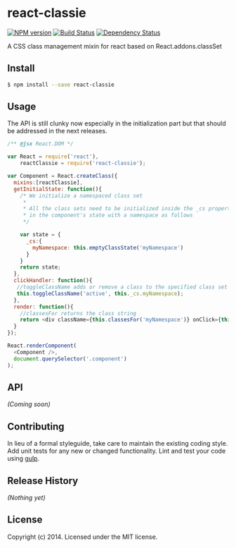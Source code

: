 # react-classie 
[![NPM version][npm-image]][npm-url] [![Build Status][travis-image]][travis-url] [![Dependency Status][daviddm-url]][daviddm-image]

A CSS class management mixin for react based on React.addons.classSet


## Install

```bash
$ npm install --save react-classie
```


## Usage

The API is still clunky now especially in the initialization part but that should be addressed in the next releases.

```javascript
/** @jsx React.DOM */

var React = require('react'),
    reactClassie = require('react-classie');

var Component = React.createClass({
  mixins:[reactClassie],
  getInitialState: function(){
    /* We initialize a namespaced class set
     *
     * All the class sets need to be initialized inside the _cs property
     * in the component's state with a namespace as follows
     */

    var state = {
      _cs:{
        myNamespace: this.emptyClassState('myNamespace')
      }
    }
    return state;
  },
  clickHandler: function(){
   //toggleClassName adds or remove a class to the specified class set
   this.toggleClassName('active', this._cs.myNamespace);
  },
  render: function(){
    //classesFor returns the class string
    return <div className={this.classesFor('myNamespace')} onClick={this.clickHandler}/>
  }
});

React.renderComponent(
  <Component />,
  document.querySelector('.component')
);
```

## API

_(Coming soon)_


## Contributing

In lieu of a formal styleguide, take care to maintain the existing coding style. Add unit tests for any new or changed functionality. Lint and test your code using [gulp](http://gulpjs.com/).


## Release History

_(Nothing yet)_


## License

Copyright (c) 2014. Licensed under the MIT license.



[npm-url]: https://npmjs.org/package/react-classie
[npm-image]: https://badge.fury.io/js/react-classie.svg
[travis-url]: https://travis-ci.org/user/react-classie
[travis-image]: https://travis-ci.org/user/react-classie.svg?branch=master
[daviddm-url]: https://david-dm.org/user/react-classie.svg?theme=shields.io
[daviddm-image]: https://david-dm.org/user/react-classie
